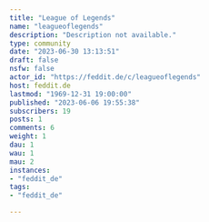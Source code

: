```yaml
---
title: "League of Legends" 
name: "leagueoflegends"
description: "Description not available."
type: community
date: "2023-06-30 13:13:51"
draft: false
nsfw: false
actor_id: "https://feddit.de/c/leagueoflegends"
host: feddit.de
lastmod: "1969-12-31 19:00:00"
published: "2023-06-06 19:55:38"
subscribers: 19
posts: 1
comments: 6
weight: 1
dau: 1
wau: 1
mau: 2
instances:
- "feddit_de"
tags: 
- "feddit_de"

---
```

